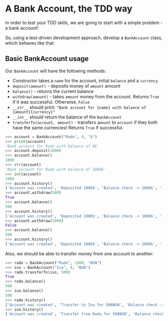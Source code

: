 # A Bank Account, the TDD way

In order to test your TDD skills, we are going to start with a simple problem - a bank account!

So, using a test-driven development approach, develop a `BankAccount` class, which behaves like that:

## Basic BankAccount usage

Our `BankAccount` will have the following methods:

* Constructor takes a `name` for the account, initial `balance` and a `currency`
* `deposit(amount)` - deposits money of `amount` amount
* `balance()` - returns the current balance
* `withdraw(amount)` - takes `amount` money from the account. Returns `True` if it was successful. Otherwise, `False`
* `__str__` should print: `"Bank account for {name} with balance of {amount}{currency}"`
* `__int__` should return the balance of the `BankAccount`
* `transferTo(account, amount)` - transfers `amount` to `account` if they both have the same currencies! Returns `True` if successful.

```python
>>> account = BankAccount("Rado", 0, "$")
>>> print(account)
'Bank account for Rado with balance of 0$'
>>> account.deposit(1000)
>>> account.balance()
1000
>>> str(account)
'Bank account for Rado with balance of 1000$'
>>> int(account)
1000
>>> account.history()
['Account was created', 'Deposited 1000$', 'Balance check -> 1000$', '__int__ check -> 1000$']
>>> account.withdraw(500)
True
>>> account.balance()
500
>>> account.history()
['Account was created', 'Deposited 1000$', 'Balance check -> 1000$', '__int__ check -> 1000$', '500$ was withdrawed', 'Balance check -> 500$']
>>> account.withdraw(1000)
False
>>> account.balance()
500
>>> account.history()
['Account was created', 'Deposited 1000$', 'Balance check -> 1000$', '__int__ check -> 1000$', '500$ was withdrawed', 'Balance check -> 500$', 'Withdraw for 1000$ failed.']
```

Also, we should be able to transfer money from one account to another:

```python
>>> rado = BankAccount("Rado", 1000, "BGN")
>>> ivo = BankAccount("Ivo", 0, "BGN")
>>> rado.transferTo(ivo, 500)
True
>>> rado.balance()
500
>>> ivo.balance()
500
>>> rado.history()
['Account was created', 'Transfer to Ivo for 500BGN', 'Balance check -> 500BGN']
>>> ivo.history()
['Account was created', 'Transfer from Rado for 500BGN', 'Balance check -> 500BGN']
```
